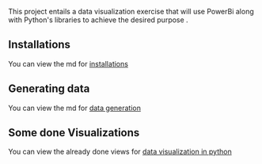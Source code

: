 This project entails a data visualization exercise that will use PowerBi along with Python's libraries to achieve the desired purpose .

## Installations 
You can view the md for [installations](Docs/installations.md)

## Generating data  
You can view the md for [data generation ](Docs/gen_data.md)

## Some done Visualizations 
You can view the already done views for  [data visualization in python  ](src/python_lib_visuals/results.md)



